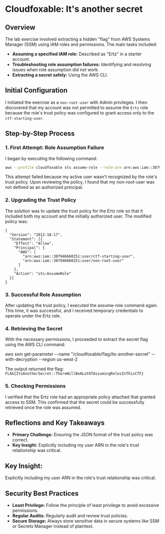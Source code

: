 # Cloudfoxable: It's another secret

## Overview

The lab exercise involved extracting a hidden "flag" from AWS Systems Manager (SSM) using IAM roles and permissions. The main tasks included:

- **Assuming a specified IAM role:** Described as "Ertz" in a starter account.
- **Troubleshooting role assumption failures:** Identifying and resolving issues when role assumption did not work.
- **Extracting a secret safely:** Using the AWS CLI.

## Initial Configuration

I initiated the exercise as a `non-root-user` with Admin privileges. I then discovered that my account was not permitted to assume the `Ertz` role because the role's trust policy was configured to grant access only to the `ctf-starting-user`.

## Step-by-Step Process

### 1. First Attempt: Role Assumption Failure

I began by executing the following command:

```bash
aws --profile cloudfoxable sts assume-role --role-arn arn:aws:iam::307946660251:role/Ertz --role-session-name Ertz
````
This attempt failed because my active user wasn't recognized by the role's trust policy. Upon reviewing the policy, I found that my non-root-user was not defined as an authorized principal.
### 2. Upgrading the Trust Policy
The solution was to update the trust policy for the Ertz role so that it included both my account and the initially authorized user. The modified policy was:

````
{
  "Version": "2012-10-17",
  "Statement": [{
    "Effect": "Allow",
    "Principal": {
      "AWS": [
        "arn:aws:iam::307946660251:user/ctf-starting-user",
        "arn:aws:iam::307946660251:user/non-root-user"
      ]
    },
    "Action": "sts:AssumeRole"
  }]
}
````
### 3. Successful Role Assumption
After updating the trust policy, I executed the assume-role command again. This time, it was successful, and I received temporary credentials to operate under the Ertz role.

### 4. Retrieving the Secret
With the necessary permissions, I proceeded to extract the secret flag using the AWS CLI command:

aws ssm get-parameter --name "/cloudfoxable/flag/its-another-secret" --with-decryption --region us-west-2

The output returned the flag:
````FLAG{ItsAnotherSecret::ThereWillBeALotOfAssumingRolesInThisCTF} ````

### 5. Checking Permissions
I verified that the Ertz role had an appropriate policy attached that granted access to SSM. This confirmed that the secret could be successfully retrieved once the role was assumed.

## Reflections and Key Takeaways
- **Primary Challenge:** Ensuring the JSON format of the trust policy was correct.
- **Key Insight:** Explicitly including my user ARN in the role's trust relationship was critical.

## Key Insight: 
Explicitly including my user ARN in the role's trust relationship was critical.

## Security Best Practices
- **Least Privilege:** Follow the principle of least privilege to avoid excessive permissions.
- **Regular Audits:** Regularly audit and review trust policies.
- **Secure Storage:** Always store sensitive data in secure systems like SSM or Secrets Manager instead of plaintext.
